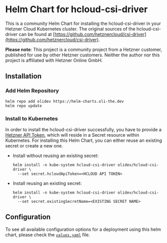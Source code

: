 # Helm Chart for hcloud-csi-driver

This is a community Helm Chart for installing the hcloud-csi-driver in your Hetzner Cloud Kubernetes cluster.
The original sources of the hcloud-csi-driver can be found at
[https://github.com/hetznercloud/csi-driver](https://github.com/hetznercloud/csi-driver).

**Please note**: This project is a community project from a Hetzner customer, published for use by other Hetzner customers.
Neither the author nor this project is affiliated with Hetzner Online GmbH.

## Installation

### Add Helm Repository

```
helm repo add olidev https://helm-charts.oli-the.dev
helm repo update
```

### Install to Kubernetes

In order to install the hcloud-csi-driver successfully, you have to provide a [Hetzner API Token](https://wiki.hetzner.de/index.php/API_access_token), which will reside in a Secret resource within Kubernetes.
For installing this Helm Chart, you can either reuse an existing secret or create a new one.

  * Install without reusing an existing secret:
    ```
    helm install -n kube-system hcloud-csi-driver olidev/hcloud-csi-driver \
      --set secret.hcloudApiToken=<HCLOUD API TOKEN>
    ```
  * Install reusing an existing secret:
    ```
    helm install -n kube-system hcloud-csi-driver olidev/hcloud-csi-driver \
      --set secret.existingSecretName=<EXISTING SECRET NAME>
    ```


## Configuration

To see all available configuration options for a deployment using this helm chart,
please check the [`values.yaml`](https://github.com/okaufmann/helm-charts/tree/main/charts/hcloud-csi-driver/values.yaml) file.